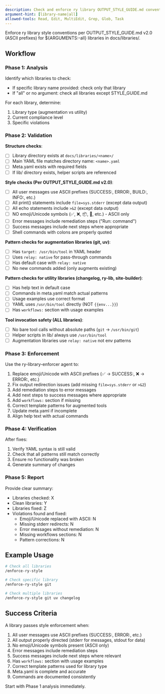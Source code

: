 ```yaml
---
description: Check and enforce ry library OUTPUT_STYLE_GUIDE.md conventions (v2.0)
argument-hint: [library-name|all]
allowed-tools: Read, Edit, MultiEdit, Grep, Glob, Task
---
```


Enforce ry library style conventions per OUTPUT_STYLE_GUIDE.md v2.0 (ASCII prefixes) for ${ARGUMENTS:-all} libraries in docs/libraries/.

## Workflow

### Phase 1: Analysis
Identify which libraries to check:
- If specific library name provided: check only that library
- If "all" or no argument: check all libraries except STYLE_GUIDE.md

For each library, determine:
1. Library type (augmentation vs utility)
2. Current compliance level
3. Specific violations

### Phase 2: Validation

**Structure checks**:
- [ ] Library directory exists at `docs/libraries/<name>/`
- [ ] Main YAML file matches directory name: `<name>.yaml`
- [ ] Meta.yaml exists with required fields
- [ ] If lib/ directory exists, helper scripts are referenced

**Style checks (Per OUTPUT_STYLE_GUIDE.md v2.0)**:
- [ ] All user messages use ASCII prefixes (SUCCESS:, ERROR:, BUILD:, INFO:, etc.)
- [ ] All print() statements include `file=sys.stderr` (except data output)
- [ ] All echo statements include `>&2` (except data output) 
- [ ] NO emoji/Unicode symbols (✅, ❌, 📦, 📝, etc.) - ASCII only
- [ ] Error messages include remediation steps ("Run: command")
- [ ] Success messages include next steps where appropriate
- [ ] Shell commands with colons are properly quoted

**Pattern checks for augmentation libraries (git, uv)**:
- [ ] Has `target: /usr/bin/tool` in YAML header
- [ ] Uses `relay: native` for pass-through commands
- [ ] Has default case with `relay: native`
- [ ] No new commands added (only augments existing)

**Pattern checks for utility libraries (changelog, ry-lib, site-builder)**:
- [ ] Has help text in default case
- [ ] Commands in meta.yaml match actual patterns
- [ ] Usage examples use correct format
- [ ] YAML uses `/usr/bin/tool` directly (NOT `{{env...}}`)
- [ ] Has `workflows:` section with usage examples

**Tool invocation safety (ALL libraries)**:
- [ ] No bare tool calls without absolute paths (`git` → `/usr/bin/git`)
- [ ] Helper scripts in lib/ always use `/usr/bin/tool`
- [ ] Augmentation libraries use `relay: native` not env patterns

### Phase 3: Enforcement

Use the ry-library-enforcer agent to:
1. Replace emoji/Unicode with ASCII prefixes (✅ → SUCCESS:, ❌ → ERROR:, etc.)
2. Fix output redirection issues (add missing `file=sys.stderr` or `>&2`)
3. Add remediation steps to error messages
4. Add next steps to success messages where appropriate
5. Add `workflows:` section if missing
6. Correct template patterns for augmented tools
7. Update meta.yaml if incomplete
8. Align help text with actual commands

### Phase 4: Verification

After fixes:
1. Verify YAML syntax is still valid
2. Check that all patterns still match correctly
3. Ensure no functionality was broken
4. Generate summary of changes

### Phase 5: Report

Provide clear summary:
- Libraries checked: X
- Clean libraries: Y  
- Libraries fixed: Z
- Violations found and fixed:
  - Emoji/Unicode replaced with ASCII: N
  - Missing stderr redirects: N
  - Error messages without remediation: N
  - Missing workflows sections: N
  - Pattern corrections: N

## Example Usage

```bash
# Check all libraries
/enforce-ry-style

# Check specific library
/enforce-ry-style git

# Check multiple libraries
/enforce-ry-style git uv changelog
```

## Success Criteria

A library passes style enforcement when:
1. All user messages use ASCII prefixes (SUCCESS:, ERROR:, etc.)
2. All output properly directed (stderr for messages, stdout for data)
3. No emoji/Unicode symbols present (ASCII only)
4. Error messages include remediation steps
5. Success messages include next steps where relevant
6. Has `workflows:` section with usage examples
7. Correct template patterns used for library type
8. Meta.yaml is complete and accurate
9. Commands are documented consistently

Start with Phase 1 analysis immediately.